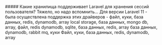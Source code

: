<question>
##### Какие хранилища поддерживает Laravel для хранения сессий пользователя? Тяжело, но надо вспомнить...
</question>

<description>
Для версии Laravel 11 - была осуществлена поддержка этих драйверов -  файл, куки, база данных, redis, dynamodb, array
</description>

<answer>
local storage, база данных, mongo db, array, файл, redis
</answer>

<answer>
dynamodb, sqlite, база данных, redis, array
</answer>

<answer>
база данных, dynamodb, rabbit mq, куки
</answer>

<correct>
Файл, куки, база данных, redis, dynamodb, array
</correct>
